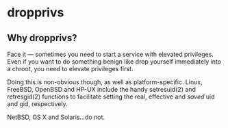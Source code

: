 # dropprivs

## Why dropprivs?

Face it &mdash; sometimes you need to start a service with elevated
privileges. Even if you want to do something benign like drop yourself
immediately into a chroot, you need to elevate privileges first.

Doing this is non-obvious though, as well as platform-specific. Linux,
FreeBSD, OpenBSD and HP-UX include
the handy setresuid(2) and retresgid(2) functions to facilitate setting the
real, effective and *saved* uid and gid, respectively.

NetBSD, OS X and Solaris...do not.
